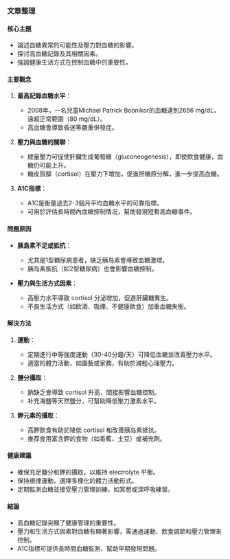 ### 文章整理

#### 核心主題
- 論述血糖異常的可能性及壓力對血糖的影響。
- 探讨高血糖記錄及其相關因素。
- 強調健康生活方式在控制血糖中的重要性。

#### 主要觀念
1. **最高記錄血糖水平**：
   - 2008年，一名兒童Michael Patrick Boonikor的血糖達到2656 mg/dL，遠超正常範圍（80 mg/dL）。
   - 高血糖會導致昏迷等嚴重併發症。

2. **壓力與血糖的關聯**：
   - 總量壓力可促使肝臟生成葡萄糖（gluconeogenesis），即使飲食健康，血糖仍可能上升。
   - 糖皮質醇（cortisol）在壓力下增加，促進肝糖原分解，進一步提高血糖。

3. **A1C指標**：
   - A1C是衡量過去2-3個月平均血糖水平的可靠指標。
   - 可用於評估長時間內血糖控制情况，幫助發現短暫高血糖事件。

#### 問題原因
- **胰島素不足或抵抗**：
  - 尤其是1型糖尿病患者，缺乏胰岛素會導致血糖激增。
  - 胰岛素抵抗（如2型糖尿病）也會影響血糖控制。

- **壓力與生活方式因素**：
  - 高壓力水平導致 cortisol 分泌增加，促進肝臟糖異生。
  - 不良生活方式（如飲酒、吸煙、不健康飲食）加重血糖失衡。

#### 解決方法
1. **運動**：
   - 定期進行中等強度運動（30-40分鐘/天）可降低血糖並改善壓力水平。
   - 適當的體力活動，如園藝或家務，有助於減輕心理壓力。

2. **鹽分攝取**：
   - 鈉缺乏會導致 cortisol 升高，間接影響血糖控制。
   - 补充海鹽等天然鹽分，可幫助降低壓力激素水平。

3. **鉀元素的攝取**：
   - 高鉀飲食有助於降低 cortisol 和改善胰岛素抵抗。
   - 推荐食用富含鉀的食物（如香蕉、土豆）或補充劑。

#### 健康建議
- 確保充足鹽分和鉀的攝取，以維持 electrolyte 平衡。
- 保持規律運動，選擇多樣化的體力活動形式。
- 定期監測血糖並接受壓力管理訓練，如冥想或深呼吸練習。

#### 結論
- 高血糖記錄突顯了健康管理的重要性。
- 壓力和生活方式因素對血糖有顯著影響，需通過運動、飲食調節和壓力管理來控制。
- A1C指標可提供長時間血糖監測，幫助早期發現問題。